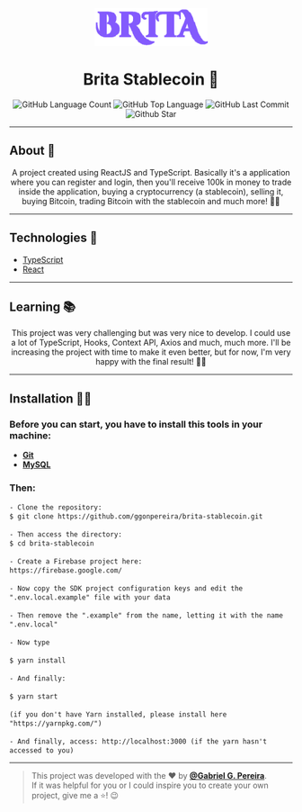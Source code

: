 <h4 align="center">
<img src="./src/assets/images/logo.png" width="40%" /><br>
 <h1 align="center">Brita Stablecoin 🤗</h1> 
</h4>
<p align="center">
  <img alt="GitHub Language Count" src="https://img.shields.io/github/languages/count/ggonpereira/brita-stablecoin" />
  <img alt="GitHub Top Language" src="https://img.shields.io/github/languages/top/ggonpereira/brita-stablecoin" />
  <img alt="GitHub Last Commit" src="https://img.shields.io/github/last-commit/ggonpereira/brita-stablecoin" />
  <img alt="Github Star" src="https://img.shields.io/github/stars/ggonpereira/brita-stablecoin?style=social" />
</p>

---

<h2>About 📝</h2>

<p align="center">A project created using ReactJS and TypeScript. Basically it's a application where you can register and login, then you'll receive 100k in money to trade inside the application, buying a cryptocurrency (a stablecoin), selling it, buying Bitcoin, trading Bitcoin with the stablecoin and much more! 👊🏼</p>

---

<h2>Technologies 🚀</h2>

- [TypeScript](https://www.typescriptlang.org/)
- [React](https://pt-br.reactjs.org/)

---

<h2>Learning 📚</h2>

<p align="center">This project was very challenging but was very nice to develop. I could use a lot of TypeScript, Hooks, Context API, Axios and much, much more. I'll be increasing the project with time to make it even better, but for now, I'm very happy with the final result! 🙌🏼</p>

---

<h2>Installation 👨‍💻</h2>

### Before you can start, you have to install this tools in your machine:

- <b>[Git](https://git-scm.com)</b>
- <b>[MySQL](https://www.mysql.com)</b>

### Then:

```
- Clone the repository:
$ git clone https://github.com/ggonpereira/brita-stablecoin.git

- Then access the directory:
$ cd brita-stablecoin

- Create a Firebase project here:
https://firebase.google.com/

- Now copy the SDK project configuration keys and edit the ".env.local.example" file with your data

- Then remove the ".example" from the name, letting it with the name ".env.local"

- Now type

$ yarn install

- And finally:

$ yarn start

(if you don't have Yarn installed, please install here "https://yarnpkg.com/")

- And finally, access: http://localhost:3000 (if the yarn hasn't accessed to you)
```

---

> This project was developed with the ❤️ by **[@Gabriel G. Pereira](https://www.linkedin.com/in/gabriel-gonçalves-pereira/)**.<br>
> If it was helpful for you or I could inspire you to create your own project, give me a ⭐! 😉
